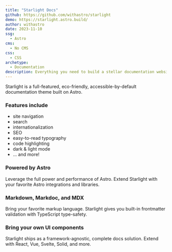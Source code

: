 ```yaml
---
title: "Starlight Docs"
github: https://github.com/withastro/starlight
demo: https://starlight.astro.build/ 
author: withastro
date: 2023-11-10
ssg:
  - Astro
cms:
  - No CMS
css:
  - CSS
archetype:
  - Documentation
description: Everything you need to build a stellar documentation website. Fast, accessible, and easy-to-use.
---
```


Starlight is a full-featured, eco-friendly, accessible-by-default documentation theme built on Astro.

### Features include

*   site navigation
*   search
*   internationalization
*   SEO
*   easy-to-read typography
*   code highlighting
*   dark & light mode
*   … and more!

### Powered by Astro

Leverage the full power and performance of Astro. Extend Starlight with your favorite Astro integrations and libraries.

### Markdown, Markdoc, and MDX

Bring your favorite markup language. Starlight gives you built-in frontmatter validation with TypeScript type-safety.

### Bring your own UI components

Starlight ships as a framework-agnostic, complete docs solution. Extend with React, Vue, Svelte, Solid, and more.